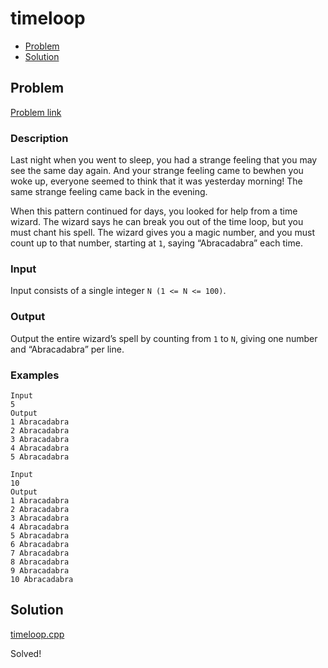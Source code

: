 # timeloop
- [Problem](#problem)
- [Solution](#timeloop.cpp)

## Problem
[Problem link](https://open.kattis.com/problems/timeloop)

### Description
Last night when you went to sleep, you had a strange feeling that you may see the same day again. And your strange feeling came to bewhen you woke up, everyone seemed to think that it was yesterday morning! The same strange feeling came back in the evening.

When this pattern continued for days, you looked for help from a time wizard. The wizard says he can break you out of the time loop, but you must chant his spell. The wizard gives you a magic number, and you must count up to that number, starting at `1`, saying “Abracadabra” each time.

### Input
Input consists of a single integer `N (1 <= N <= 100)`.

### Output
Output the entire wizard’s spell by counting from `1` to `N`, giving one number and “Abracadabra” per line.

### Examples
```
Input
5
Output
1 Abracadabra
2 Abracadabra
3 Abracadabra
4 Abracadabra
5 Abracadabra
```
```
Input
10
Output
1 Abracadabra
2 Abracadabra
3 Abracadabra
4 Abracadabra
5 Abracadabra
6 Abracadabra
7 Abracadabra
8 Abracadabra
9 Abracadabra
10 Abracadabra
```

## Solution

[timeloop.cpp](./timeloop.cpp)

Solved!